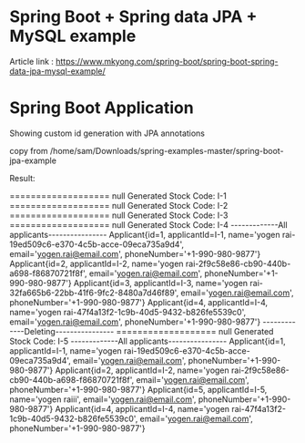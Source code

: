 # Spring Boot + Spring data JPA + MySQL example

Article link : https://www.mkyong.com/spring-boot/spring-boot-spring-data-jpa-mysql-example/


# Spring Boot Application
Showing custom id generation with JPA annotations



copy from 
/home/sam/Downloads/spring-examples-master/spring-boot-jpa-example



Result:




=================== null
Generated Stock Code: I-1
=================== null
Generated Stock Code: I-2
=================== null
Generated Stock Code: I-3
=================== null
Generated Stock Code: I-4
-------------All applicants----------------
Applicant{id=1, applicantId=I-1, name='yogen rai-19ed509c6-e370-4c5b-acce-09eca735a9d4', email='yogen.rai@email.com', phoneNumber='+1-990-980-9877'}
Applicant{id=2, applicantId=I-2, name='yogen rai-2f9c58e86-cb90-440b-a698-f86870721f8f', email='yogen.rai@email.com', phoneNumber='+1-990-980-9877'}
Applicant{id=3, applicantId=I-3, name='yogen rai-32fa665b6-22bb-41f6-9fc2-8480a7d46f89', email='yogen.rai@email.com', phoneNumber='+1-990-980-9877'}
Applicant{id=4, applicantId=I-4, name='yogen rai-47f4a13f2-1c9b-40d5-9432-b826fe5539c0', email='yogen.rai@email.com', phoneNumber='+1-990-980-9877'}
-------------Deleting----------------
=================== null
Generated Stock Code: I-5
-------------All applicants----------------
Applicant{id=1, applicantId=I-1, name='yogen rai-19ed509c6-e370-4c5b-acce-09eca735a9d4', email='yogen.rai@email.com', phoneNumber='+1-990-980-9877'}
Applicant{id=2, applicantId=I-2, name='yogen rai-2f9c58e86-cb90-440b-a698-f86870721f8f', email='yogen.rai@email.com', phoneNumber='+1-990-980-9877'}
Applicant{id=5, applicantId=I-5, name='yogen raiii', email='yogen.rai@email.com', phoneNumber='+1-990-980-9877'}
Applicant{id=4, applicantId=I-4, name='yogen rai-47f4a13f2-1c9b-40d5-9432-b826fe5539c0', email='yogen.rai@email.com', phoneNumber='+1-990-980-9877'}